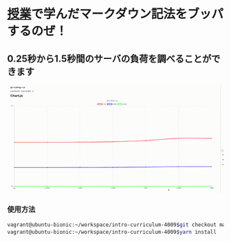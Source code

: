 # [授業](https://www.nnn.ed.nico/courses/497/chapters/9499)で学んだマークダウン記法をブッパするのぜ！
## 0.25秒から1.5秒間のサーバの負荷を調べることができます  
![demo](https://github.com/SasuraiNoHoge/intro-curriculum-4009/blob/master-2019/output.gif)

### 使用方法
```bash
vagrant@ubuntu-bionic:~/workspace/intro-curriculum-4009$git checkout master-2019
vagrant@ubuntu-bionic:~/workspace/intro-curriculum-4009$yarn install
```

